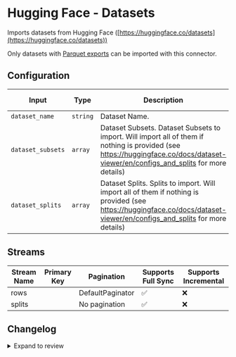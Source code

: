 # Hugging Face - Datasets
Imports datasets from Hugging Face ([https://huggingface.co/datasets](https://huggingface.co/datasets))

Only datasets with [Parquet exports](https://huggingface.co/docs/dataset-viewer/en/parquet) can be imported with this connector.
## Configuration

| Input | Type | Description | Default Value |
|-------|------|-------------|---------------|
| `dataset_name` | `string` | Dataset Name.  |  |
| `dataset_subsets` | `array` | Dataset Subsets. Dataset Subsets to import. Will import all of them if nothing is provided (see https://huggingface.co/docs/dataset-viewer/en/configs_and_splits for more details) |  |
| `dataset_splits` | `array` | Dataset Splits. Splits to import. Will import all of them if nothing is provided (see https://huggingface.co/docs/dataset-viewer/en/configs_and_splits for more details) |  |

## Streams
| Stream Name | Primary Key | Pagination | Supports Full Sync | Supports Incremental |
|-------------|-------------|------------|---------------------|----------------------|
| rows |  | DefaultPaginator | ✅ |  ❌  |
| splits |  | No pagination | ✅ |  ❌  |

## Changelog

<details>
  <summary>Expand to review</summary>

| Version          | Date              | Pull Request | Subject        |
|------------------|-------------------|--------------|----------------|
| 0.0.28 | 2025-07-19 | [63503](https://github.com/airbytehq/airbyte/pull/63503) | Update dependencies |
| 0.0.27 | 2025-07-12 | [63096](https://github.com/airbytehq/airbyte/pull/63096) | Update dependencies |
| 0.0.26 | 2025-07-05 | [62652](https://github.com/airbytehq/airbyte/pull/62652) | Update dependencies |
| 0.0.25 | 2025-06-21 | [61825](https://github.com/airbytehq/airbyte/pull/61825) | Update dependencies |
| 0.0.24 | 2025-06-14 | [61131](https://github.com/airbytehq/airbyte/pull/61131) | Update dependencies |
| 0.0.23 | 2025-05-24 | [60604](https://github.com/airbytehq/airbyte/pull/60604) | Update dependencies |
| 0.0.22 | 2025-05-10 | [59877](https://github.com/airbytehq/airbyte/pull/59877) | Update dependencies |
| 0.0.21 | 2025-05-03 | [59255](https://github.com/airbytehq/airbyte/pull/59255) | Update dependencies |
| 0.0.20 | 2025-04-26 | [58760](https://github.com/airbytehq/airbyte/pull/58760) | Update dependencies |
| 0.0.19 | 2025-04-19 | [57716](https://github.com/airbytehq/airbyte/pull/57716) | Update dependencies |
| 0.0.18 | 2025-04-05 | [57037](https://github.com/airbytehq/airbyte/pull/57037) | Update dependencies |
| 0.0.17 | 2025-03-29 | [56694](https://github.com/airbytehq/airbyte/pull/56694) | Update dependencies |
| 0.0.16 | 2025-03-22 | [56059](https://github.com/airbytehq/airbyte/pull/56059) | Update dependencies |
| 0.0.15 | 2025-03-08 | [55433](https://github.com/airbytehq/airbyte/pull/55433) | Update dependencies |
| 0.0.14 | 2025-03-01 | [54762](https://github.com/airbytehq/airbyte/pull/54762) | Update dependencies |
| 0.0.13 | 2025-02-22 | [54324](https://github.com/airbytehq/airbyte/pull/54324) | Update dependencies |
| 0.0.12 | 2025-02-15 | [53812](https://github.com/airbytehq/airbyte/pull/53812) | Update dependencies |
| 0.0.11 | 2025-02-08 | [53292](https://github.com/airbytehq/airbyte/pull/53292) | Update dependencies |
| 0.0.10 | 2025-02-01 | [52789](https://github.com/airbytehq/airbyte/pull/52789) | Update dependencies |
| 0.0.9 | 2025-01-25 | [52244](https://github.com/airbytehq/airbyte/pull/52244) | Update dependencies |
| 0.0.8 | 2025-01-18 | [51820](https://github.com/airbytehq/airbyte/pull/51820) | Update dependencies |
| 0.0.7 | 2025-01-11 | [51202](https://github.com/airbytehq/airbyte/pull/51202) | Update dependencies |
| 0.0.6 | 2024-12-28 | [50621](https://github.com/airbytehq/airbyte/pull/50621) | Update dependencies |
| 0.0.5 | 2024-12-21 | [50079](https://github.com/airbytehq/airbyte/pull/50079) | Update dependencies |
| 0.0.4 | 2024-12-14 | [49609](https://github.com/airbytehq/airbyte/pull/49609) | Update dependencies |
| 0.0.3 | 2024-12-12 | [49233](https://github.com/airbytehq/airbyte/pull/49233) | Update dependencies |
| 0.0.2 | 2024-12-11 | [48911](https://github.com/airbytehq/airbyte/pull/48911) | Starting with this version, the Docker image is now rootless. Please note that this and future versions will not be compatible with Airbyte versions earlier than 0.64 |
| 0.0.1 | 2024-11-28 | | Initial release by [@michel-tricot](https://github.com/michel-tricot) via Connector Builder |

</details>
